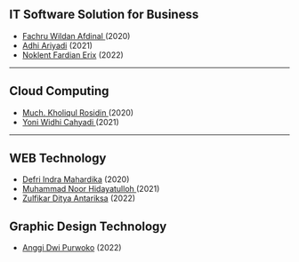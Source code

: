 ## IT Software Solution for Business

- <a href="https://github.com/fachruwildan"> Fachru Wildan Afdinal </a> (2020)
- <a href="https://github.com/adhiariyadi"> Adhi Ariyadi</a> (2021)
- [Noklent Fardian Erix](https://github.com/Noklent) (2022)

---

## Cloud Computing

- <a href="https://github.com/kholiqulrasydin"> Much. Kholiqul Rosidin </a> (2020)
- <a href="https://github.com/NichiNect"> Yoni Widhi Cahyadi </a> (2021)

---

## WEB Technology

- <a href="https://github.com/defrindr"> Defri Indra Mahardika</a> (2020)
- <a href="https://github.com/DarkLocuts"> Muhammad Noor Hidayatulloh </a> (2021)
- [Zulfikar Ditya Antariksa](https://github.com/zulfikar-dityaa) (2022)

## Graphic Design Technology

- [Anggi Dwi Purwoko](https://www.instagram.com/tuxedo_designer/) (2022)
